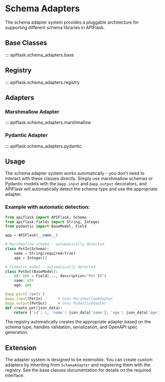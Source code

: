 # Schema Adapters

The schema adapter system provides a pluggable architecture for supporting different schema libraries in APIFlask.

## Base Classes

::: apiflask.schema_adapters.base

## Registry

::: apiflask.schema_adapters.registry

## Adapters

### Marshmallow Adapter

::: apiflask.schema_adapters.marshmallow

### Pydantic Adapter

::: apiflask.schema_adapters.pydantic

## Usage

The schema adapter system works automatically - you don't need to interact with these classes directly. Simply use marshmallow schemas or Pydantic models with the `@app.input` and `@app.output` decorators, and APIFlask will automatically detect the schema type and use the appropriate adapter.

### Example with automatic detection:

```python
from apiflask import APIFlask, Schema
from apiflask.fields import String, Integer
from pydantic import BaseModel, Field

app = APIFlask(__name__)

# Marshmallow schema - automatically detected
class PetIn(Schema):
    name = String(required=True)
    age = Integer()

# Pydantic model - automatically detected
class PetOut(BaseModel):
    id: int = Field(..., description="Pet ID")
    name: str
    age: int

@app.post('/pets')
@app.input(PetIn)       # Uses MarshmallowAdapter
@app.output(PetOut)     # Uses PydanticAdapter
def create_pet(json_data):
    return {'id': 1, 'name': json_data['name'], 'age': json_data['age']}
```

The registry automatically creates the appropriate adapter based on the schema type, handles validation, serialization, and OpenAPI spec generation.

## Extension

The adapter system is designed to be extensible. You can create custom adapters by inheriting from `SchemaAdapter` and registering them with the registry. See the base classes documentation for details on the required interface.
